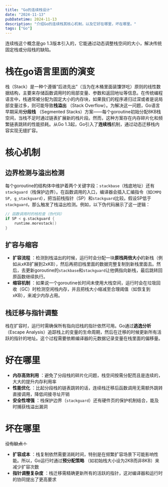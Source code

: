 ```yaml
---
title: "Go的连续栈设计"
date: "2024-11-13"
pubDatetime: 2024-11-13
description: "介绍Go的连续栈其核心机制，以及它好在哪里，坏在哪里。"
tags: ["Go"]
---
```

连续栈这个概念是go 1.3版本引入的，它能通过动态调整栈空间的大小，解决传统固定栈或分段栈的缺陷。
# 栈在go语言里面的演变

栈（Stack）是一种个遵循“后进先出”（当为在木桶里面装馕饼吃）原则的线性数据结构，主要来存储函数调用时的局部变量、参数和返回地址等信息。在传统编程语言中，栈通常被分配为固定大小的内存块，如果我们的程序递归过深或者是说局部变量过多，则可能导致**栈溢出** （Stack Overflow）。为解决这一问题，Go语言早期采用**分段栈** （Segmented Stacks）方案——每个goroutine初始分配8KB栈空间，当栈不足时通过链表扩展新的栈片段。然而，这种方案存在内存碎片化和频繁链表跳转的性能损耗。从Go 1.3起，Go引入了**连续栈**机制，通过动态迁移栈内容实现无缝扩容。

# 核心机制

## 边界检测与溢出检测

每个goroutine的结构体中维护着两个关键字段：`stackbase`（栈底地址）还有 `stackguard`（栈保护边界）。在函数调用的入口，编译器会插入汇编指令（如`CMPQ SP, g_stackguard`），把当前栈指针（SP）和`stackguard`比较。假设SP低于`stackguard`，那么触发了栈溢出检测。例如，以下伪代码展示了这一逻辑：

```go
// 函数调用时的栈检查（伪代码）
if SP < g.stackguard {
    runtime.morestack()
}
```

## 扩容与缩容

- **扩容流程** ：检测到栈溢出的时候，运行时会分配一块**原栈两倍大小**的新栈（例如从xKB扩展到2xKB），然后再把旧栈里面的数据完整复制到新栈里面去。然后，去更新goroutine的`stackbase`和`stackguard`让他俩指向新栈，最后跳转回原函数继续执行。
- **缩容机制** ：如果说一个goroutine长时间未使用大栈空间，运行时会在垃圾回收（GC）时检测空闲栈内存，并且把栈大小缩减至合理阈值（如恢复到xKB），来减少内存占用。

## **栈迁移与指针调整**

栈在扩容时，运行时需确保所有指向旧栈的指针依然可用。Go通过**逃逸分析** （Escape Analysis）追踪栈上的变量的生命周期，然后在迁移的时候更新所有活跃的指针的地址。这个过程需要依赖编译器的元数据记录变量在栈里面的偏移量。

# 好在哪里

- **内存高效利用** ：避免了分段栈的碎片化问题，栈空间按需分配而且是连续的，大大的提升内存利用率
- **性能优化** ：比起分段栈的链表跳转的话，连续栈迁移后函数调用无需额外跳转直接调用，降低间接寻址开销
- **安全性增强** ：栈保护边界（`stackguard`）还有硬件页的保护机制结合，能及时捕获栈溢出漏洞

# 坏在哪里

~~没有缺点！~~

- **扩容成本** ：栈复制依然需要消耗时间，特别是在频繁扩容场景下可能影响性能。所以，Go运行时通过**预分配策略** （如初始栈大小设为2KB而非8KB）来减少扩容次数
- **指针调整复杂度** ：栈迁移需精确更新所有的活跃的指针，这对编译器和运行时的协同提出了更高要求
